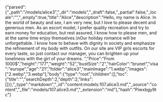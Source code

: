 {"parsed":{"_path":"/models/alice3","_dir":"models","_draft":false,"_partial":false,"_locale":"","_empty":true,"title":"Alice","description":"Hello, my name is Alice. In the world of beauty and sex, I am very new, but I love to please decent and generous men. As an escort model, I prefer quality recreation and try to earn money for education, but rest assured, I know how to please men, and at the same time enjoy themselves.\nOur holiday romance will be unforgettable. I know how to behave with dignity in society and emphasize the refinement of my body with outfits. On our site  are VIP girls escorts for every taste, so just contact our manager, you can brighten up your loneliness with the girl of your dreams. ","Price":"From 1000$","height":"177","weight":"52","bustSize":"2","hairColor":"brunet","visa":"europe","age":"21","folder":"alice3","mainImage":"1.webp","images":["2.webp","3.webp"],"body":{"type":"root","children":[],"toc":{"title":"","searchDepth":2,"depth":2,"links":[]}},"_type":"markdown","_id":"content:models:107.alice3.md","_source":"content","_file":"models/107.alice3.md","_extension":"md"},"hash":"Piwxbgy9tc"}